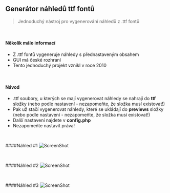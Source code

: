 ## Generátor náhledů ttf fontů
> Jednoduchý nástroj pro vygenerování náhledů z .ttf fontů

<br>

#### Několik málo informací
* Z .ttf fontů vygeneruje náhledy s přednastaveným obsahem
* GUI má české rozhraní
* Tento jednoduchý projekt vznikl v roce 2010

<br>

#### Návod
* .ttf soubory, u kterých se mají vygenerovat náhledy se nahrají do **ttf** složky (nebo podle nastavení - nezapomeňte, že složka musí existovat!)
* Pak už stačí vygenerovat náhledy, které se ukládají do **previews** složky (nebo podle nastavení - nezapomeňte, že složka musí existovat!)
* Další nastavení najdete v **config.php**
* Nezapomeňte nastavit práva!

<br>

####Náhled #1
![ScreenShot](https://raw.github.com/MartinFugess/Generator-nahledu-ttf-fontu/master/font_gen_nahled_1.jpg)

<br>

####Náhled #2
![ScreenShot](https://raw.github.com/MartinFugess/Generator-nahledu-ttf-fontu/master/font_gen_nahled_2.jpg)

<br>

####Náhled #3
![ScreenShot](https://raw.github.com/MartinFugess/Generator-nahledu-ttf-fontu/master/font_gen_nahled_3.jpg)
